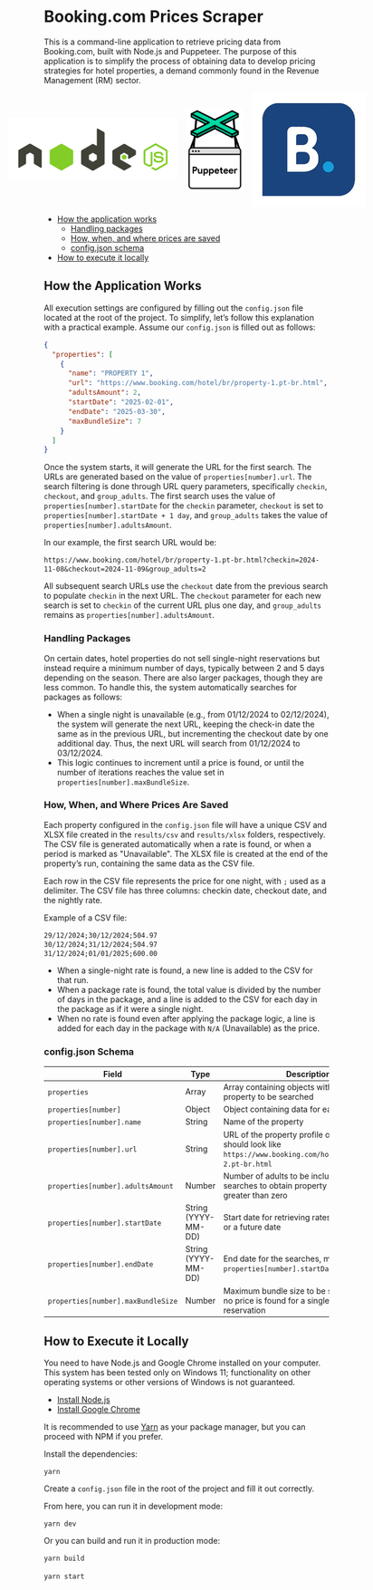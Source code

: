 # Booking.com Prices Scraper

This is a command-line application to retrieve pricing data from Booking.com, built with Node.js and Puppeteer. The purpose of this application is to simplify the process of obtaining data to develop pricing strategies for hotel properties, a demand commonly found in the Revenue Management (RM) sector.

<div style="display: flex; justify-content: center; align-items: center; gap: 1rem">
  <img src="assets/nodejs-logo.png" alt="NodeJS" width="300" />
  <img src="assets/puppeteer-logo.png" alt="Puppeteer" width="100" />
  <img src="assets/booking-logo.png" alt="Booking.com" width="200" />
</div>

- [How the application works](#how-the-application-works)
  - [Handling packages](#handling-packages)
  - [How, when, and where prices are saved](#how-when-and-where-prices-are-saved)
  - [config.json schema](#configjson-schema)
- [How to execute it locally](#)

## How the Application Works

All execution settings are configured by filling out the `config.json` file located at the root of the project. To simplify, let’s follow this explanation with a practical example. Assume our `config.json` is filled out as follows:

```json
{
  "properties": [
    {
      "name": "PROPERTY 1",
      "url": "https://www.booking.com/hotel/br/property-1.pt-br.html",
      "adultsAmount": 2,
      "startDate": "2025-02-01",
      "endDate": "2025-03-30",
      "maxBundleSize": 7
    }
  ]
}
```

Once the system starts, it will generate the URL for the first search. The URLs are generated based on the value of `properties[number].url`. The search filtering is done through URL query parameters, specifically `checkin`, `checkout`, and `group_adults`. The first search uses the value of `properties[number].startDate` for the `checkin` parameter, `checkout` is set to `properties[number].startDate + 1 day`, and `group_adults` takes the value of `properties[number].adultsAmount`.

In our example, the first search URL would be:

```shell
https://www.booking.com/hotel/br/property-1.pt-br.html?checkin=2024-11-08&checkout=2024-11-09&group_adults=2
```

All subsequent search URLs use the `checkout` date from the previous search to populate `checkin` in the next URL. The `checkout` parameter for each new search is set to `checkin` of the current URL plus one day, and `group_adults` remains as `properties[number].adultsAmount`.

### Handling Packages

On certain dates, hotel properties do not sell single-night reservations but instead require a minimum number of days, typically between 2 and 5 days depending on the season. There are also larger packages, though they are less common. To handle this, the system automatically searches for packages as follows:

- When a single night is unavailable (e.g., from 01/12/2024 to 02/12/2024), the system will generate the next URL, keeping the check-in date the same as in the previous URL, but incrementing the checkout date by one additional day. Thus, the next URL will search from 01/12/2024 to 03/12/2024.
- This logic continues to increment until a price is found, or until the number of iterations reaches the value set in `properties[number].maxBundleSize`.

### How, When, and Where Prices Are Saved

Each property configured in the `config.json` file will have a unique CSV and XLSX file created in the `results/csv` and `results/xlsx` folders, respectively. The CSV file is generated automatically when a rate is found, or when a period is marked as "Unavailable". The XLSX file is created at the end of the property’s run, containing the same data as the CSV file.

Each row in the CSV file represents the price for one night, with `;` used as a delimiter. The CSV file has three columns: checkin date, checkout date, and the nightly rate.

Example of a CSV file:

```csv
29/12/2024;30/12/2024;504.97
30/12/2024;31/12/2024;504.97
31/12/2024;01/01/2025;600.00
```

- When a single-night rate is found, a new line is added to the CSV for that run.
- When a package rate is found, the total value is divided by the number of days in the package, and a line is added to the CSV for each day in the package as if it were a single night.
- When no rate is found even after applying the package logic, a line is added for each day in the package with `N/A` (Unavailable) as the price.

### config.json Schema

| Field                              | Type                | Description                                                                                                           | Required |
| ---------------------------------- | ------------------- | --------------------------------------------------------------------------------------------------------------------- | -------- |
| `properties`                       | Array               | Array containing objects with data for each property to be searched                                                   | Yes      |
| `properties[number]`               | Object              | Object containing data for each property                                                                              | Yes      |
| `properties[number].name`          | String              | Name of the property                                                                                                  | Yes      |
| `properties[number].url`           | String              | URL of the property profile on Booking.com, should look like `https://www.booking.com/hotel/br/property-2.pt-br.html` | Yes      |
| `properties[number].adultsAmount`  | Number              | Number of adults to be included in the searches to obtain property rates, must be greater than zero                   | Yes      |
| `properties[number].startDate`     | String (YYYY-MM-DD) | Start date for retrieving rates, must be today or a future date                                                       | Yes      |
| `properties[number].endDate`       | String (YYYY-MM-DD) | End date for the searches, must be later than `properties[number].startDate`                                          | Yes      |
| `properties[number].maxBundleSize` | Number              | Maximum bundle size to be searched when no price is found for a single-night reservation                              | Yes      |

## How to Execute it Locally

You need to have Node.js and Google Chrome installed on your computer. This system has been tested only on Windows 11; functionality on other operating systems or other versions of Windows is not guaranteed.

- [Install Node.js](https://nodejs.org/)
- [Install Google Chrome](https://www.google.com/chrome/)

It is recommended to use [Yarn](https://classic.yarnpkg.com/lang/en/docs/install/) as your package manager, but you can proceed with NPM if you prefer.

Install the dependencies:

```shell
yarn
```

Create a `config.json` file in the root of the project and fill it out correctly.

From here, you can run it in development mode:

```shell
yarn dev
```

Or you can build and run it in production mode:

```shell
yarn build

yarn start
```
